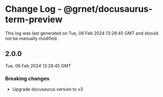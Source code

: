 # Change Log - @grnet/docusaurus-term-preview

This log was last generated on Tue, 06 Feb 2024 13:28:45 GMT and should not be manually modified.

## 2.0.0
Tue, 06 Feb 2024 13:28:45 GMT

### Breaking changes

- Upgrade docusaurus version to v3

